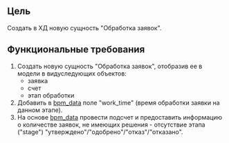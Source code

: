 ## Цель
Создать в ХД новую сущность "Обработка заявок".

## Функциональные требования
1. Создать новую сущность "Обработка заявок", отобразив ее в модели в видуследующих объектов:
    - заявка
    - счет
    - этап обработки
2. Добавить в <a href="#">bpm_data</a> поле "work_time" (время обработки заявки на данном этапе).
3. На основе <a href="#">bpm_data</a> провести подсчет и предоставить информацию о количестве заявок, не имеющих решения - отсутствие этапа ("stage") "утверждено"/"одобрено"/"отказ"/"отказано".

